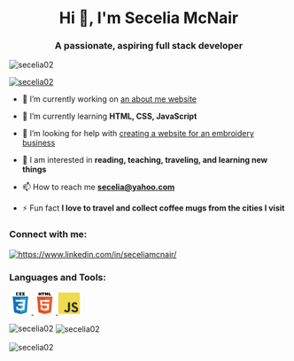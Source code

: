 <h1 align="center">Hi 👋, I'm Secelia McNair</h1>
<h3 align="center">A passionate, aspiring full stack developer</h3>

<p align="left"> <img src="https://komarev.com/ghpvc/?username=secelia02&label=Profile%20views&color=0e75b6&style=flat" alt="secelia02" /> </p>

<p align="left"> <a href="https://github.com/ryo-ma/github-profile-trophy"><img src="https://github-profile-trophy.vercel.app/?username=secelia02" alt="secelia02" /></a> </p>

- 🔭 I’m currently working on [an about me website](https://github.com/Secelia02/my_webpage5)

- 🌱 I’m currently learning **HTML, CSS, JavaScript**

- 🤝 I’m looking for help with [creating a website for an embroidery business](https://github.com/Secelia02/sew_mimsy)

- 💬 I am interested in **reading, teaching, traveling, and learning new things**

- 📫 How to reach me **secelia@yahoo.com**

- ⚡ Fun fact **I love to travel and collect coffee mugs from the cities I visit**

<h3 align="left">Connect with me:</h3>
<p align="left">
<a href="https://linkedin.com/in/https://www.linkedin.com/in/seceliamcnair/" target="blank"><img align="center" src="https://raw.githubusercontent.com/rahuldkjain/github-profile-readme-generator/master/src/images/icons/Social/linked-in-alt.svg" alt="https://www.linkedin.com/in/seceliamcnair/" height="30" width="40" /></a>
</p>

<h3 align="left">Languages and Tools:</h3>
<p align="left"> <a href="https://www.w3schools.com/css/" target="_blank" rel="noreferrer"> <img src="https://raw.githubusercontent.com/devicons/devicon/master/icons/css3/css3-original-wordmark.svg" alt="css3" width="40" height="40"/> </a> <a href="https://www.w3.org/html/" target="_blank" rel="noreferrer"> <img src="https://raw.githubusercontent.com/devicons/devicon/master/icons/html5/html5-original-wordmark.svg" alt="html5" width="40" height="40"/> </a> <a href="https://developer.mozilla.org/en-US/docs/Web/JavaScript" target="_blank" rel="noreferrer"> <img src="https://raw.githubusercontent.com/devicons/devicon/master/icons/javascript/javascript-original.svg" alt="javascript" width="40" height="40"/> </a> </p>

<p><img align="left" src="https://github-readme-stats.vercel.app/api/top-langs?username=secelia02&show_icons=true&locale=en&layout=compact" alt="secelia02" /></p>

<p>&nbsp;<img align="center" src="https://github-readme-stats.vercel.app/api?username=secelia02&show_icons=true&locale=en" alt="secelia02" /></p>

<p><img align="center" src="https://github-readme-streak-stats.herokuapp.com/?user=secelia02&" alt="secelia02" /></p>


